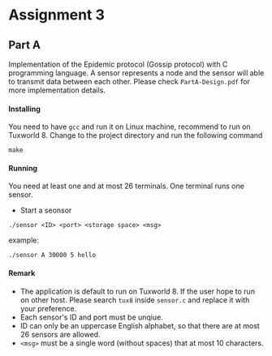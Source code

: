 # Assignment 3
## Part A
Implementation of the Epidemic protocol (Gossip protocol) with C programming 
language. A sensor represents a node and the sensor will able to transmit 
data between each other.  Please check `PartA-Design.pdf` for more
implementation details. 

#### Installing
You need to have `gcc` and run it on Linux machine, recommend to run on Tuxworld
8. Change to the project directory and run the following command
```shell
make
```

#### Running
You need at least one and at most 26 terminals. One terminal runs one sensor. 
-  Start a seonsor
```
./sensor <ID> <port> <storage space> <msg>
```
example: 
```
./sensor A 30000 5 hello
```

#### Remark
- The application is default to run on Tuxworld 8. If the user hope to 
run on other host. Please search `tux8` inside `sensor.c` and replace 
it with your preference. 
- Each sensor's ID and port must be unqiue. 
- ID can only be an uppercase English alphabet, so that there are at most 26 
sensors are allowed. 
- `<msg>` must be a single word (without spaces) that at most 10 characters.  
